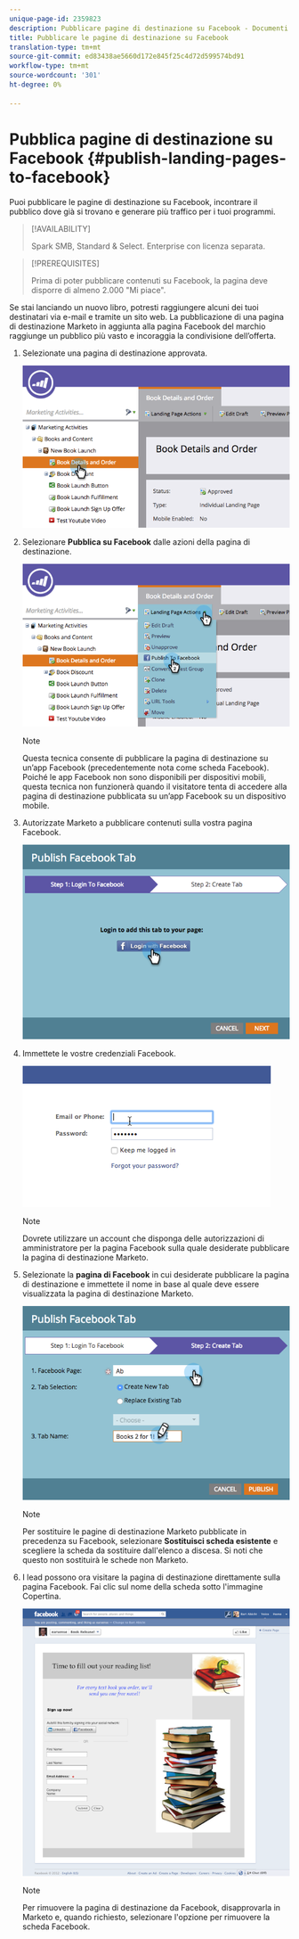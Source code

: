 ```yaml
---
unique-page-id: 2359823
description: Pubblicare pagine di destinazione su Facebook - Documenti Marketo - Documentazione prodotto
title: Pubblicare le pagine di destinazione su Facebook
translation-type: tm+mt
source-git-commit: ed83438ae5660d172e845f25c4d72d599574bd91
workflow-type: tm+mt
source-wordcount: '301'
ht-degree: 0%

---
```



# Pubblica pagine di destinazione su Facebook {#publish-landing-pages-to-facebook}

Puoi pubblicare le pagine di destinazione su Facebook, incontrare il pubblico dove già si trovano e generare più traffico per i tuoi programmi.

>[!AVAILABILITY]
>
>Spark SMB, Standard &amp; Select. Enterprise con licenza separata.

>[!PREREQUISITES]
>
>Prima di poter pubblicare contenuti su Facebook, la pagina deve disporre di almeno 2.000 &quot;Mi piace&quot;.

Se stai lanciando un nuovo libro, potresti raggiungere alcuni dei tuoi destinatari via e-mail e tramite un sito web. La pubblicazione di una pagina di destinazione Marketo in aggiunta alla pagina Facebook del marchio raggiunge un pubblico più vasto e incoraggia la condivisione dell’offerta.

1. Selezionate una pagina di destinazione approvata.

   ![](assets/image2015-4-22-16-3a53-3a46.png)

1. Selezionare **Pubblica su Facebook** dalle azioni della pagina di destinazione.

   ![](assets/image2015-4-22-16-3a54-3a55.png)

   >[!NOTE]
   >
   >Questa tecnica consente di pubblicare la pagina di destinazione su un’app Facebook (precedentemente nota come scheda Facebook). Poiché le app Facebook non sono disponibili per dispositivi mobili, questa tecnica non funzionerà quando il visitatore tenta di accedere alla pagina di destinazione pubblicata su un’app Facebook su un dispositivo mobile.

1. Autorizzate Marketo a pubblicare contenuti sulla vostra pagina Facebook.

   ![](assets/image2015-4-22-18-3a27-3a14.png)

1. Immettete le vostre credenziali Facebook.

   ![](assets/image2015-4-22-18-3a29-3a57.png)

   >[!NOTE]
   >
   >Dovrete utilizzare un account che disponga delle autorizzazioni di amministratore per la pagina Facebook sulla quale desiderate pubblicare la pagina di destinazione Marketo.

1. Selezionate la **pagina di Facebook** in cui desiderate pubblicare la pagina di destinazione e immettete il nome in base al quale deve essere visualizzata la pagina di destinazione Marketo.

   ![](assets/image2015-4-22-18-3a31-3a39.png)

   >[!NOTE]
   >
   >Per sostituire le pagine di destinazione Marketo pubblicate in precedenza su Facebook, selezionare **Sostituisci scheda esistente** e scegliere la scheda da sostituire dall&#39;elenco a discesa. Si noti che questo non sostituirà le schede non Marketo.

1. I lead possono ora visitare la pagina di destinazione direttamente sulla pagina Facebook. Fai clic sul nome della scheda sotto l&#39;immagine Copertina.

   ![](assets/image2015-4-22-18-3a42-3a15.png)

   >[!NOTE]
   >
   >Per rimuovere la pagina di destinazione da Facebook, disapprovarla in Marketo e, quando richiesto, selezionare l&#39;opzione per rimuovere la scheda Facebook.
